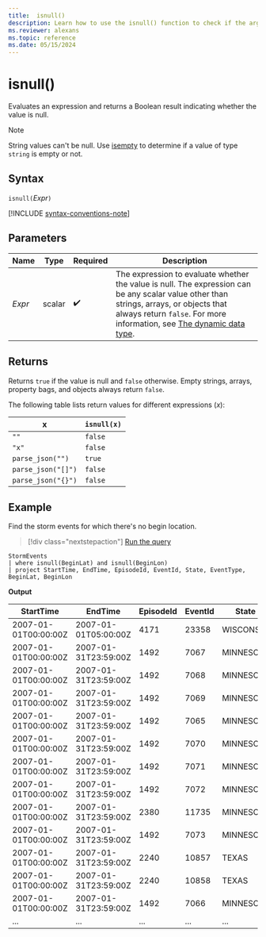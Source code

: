 ```yaml
---
title:  isnull()
description: Learn how to use the isnull() function to check if the argument value is null.
ms.reviewer: alexans
ms.topic: reference
ms.date: 05/15/2024
---
```

# isnull()

Evaluates an expression and returns a Boolean result indicating whether the value is null.

> [!NOTE]
> String values can't be null. Use [isempty](./isempty-function.md) to determine if a value of type `string` is empty or not.

## Syntax

`isnull(`*Expr*`)`

[!INCLUDE [syntax-conventions-note](../../includes/syntax-conventions-note.md)]

## Parameters

| Name | Type | Required | Description |
|--|--|--|--|
|*Expr*|scalar| :heavy_check_mark:| The expression to evaluate whether the value is null. The expression can be any scalar value other than strings, arrays, or objects that always return `false`. For more information, see [The dynamic data type](scalar-data-types/dynamic.md).|

## Returns

Returns `true` if the value is null and `false` otherwise. Empty strings, arrays, property bags, and objects always return `false`.

The following table lists return values for different expressions (*x*):

|x                |`isnull(x)`|
|-----------------|-----------|
|`""`             |`false`    |
|`"x"`            |`false`    |
|`parse_json("")`  |`true`     |
|`parse_json("[]")`|`false`    |
|`parse_json("{}")`|`false`    |

## Example

Find the storm events for which there's no begin location.

> [!div class="nextstepaction"]
> <a href="https://dataexplorer.azure.com/clusters/help/databases/Samples?query=H4sIAAAAAAAAAwsuyS%2FKdS1LzSsp5qpRKM9ILUpVyCzOK83J0XBKTc%2FM80ks0VRIzEtBFczP0wSqLijKz0pNLlEILkksKgnJzE3VUXDNS4EyCjKL81NSPVOATJDpIAZQXUkqlB9SWQBkwqyAsfLzAAm1x4OQAAAA" target="_blank">Run the query</a>

```kusto
StormEvents
| where isnull(BeginLat) and isnull(BeginLon)
| project StartTime, EndTime, EpisodeId, EventId, State, EventType, BeginLat, BeginLon
```

**Output**

|StartTime|EndTime|EpisodeId| EventId |State| EventType| BeginLat| BeginLon |
|-----|-----|-----|-----|-----|-----|-----|-----|
| 2007-01-01T00:00:00Z |2007-01-01T05:00:00Z |4171 |23358  |WISCONSIN  |Winter Storm  | | |
| 2007-01-01T00:00:00Z |2007-01-31T23:59:00Z |1492  |7067  |MINNESOTA  |Drought  | | |
| 2007-01-01T00:00:00Z |2007-01-31T23:59:00Z |1492  |7068  |MINNESOTA  |Drought  | | |
| 2007-01-01T00:00:00Z |2007-01-31T23:59:00Z |1492  |7069  |MINNESOTA  |Drought  | | |
| 2007-01-01T00:00:00Z |2007-01-31T23:59:00Z |1492  |7065  |MINNESOTA  |Drought  | | |
| 2007-01-01T00:00:00Z |2007-01-31T23:59:00Z |1492  |7070  |MINNESOTA  |Drought  | | |
| 2007-01-01T00:00:00Z |2007-01-31T23:59:00Z |1492  |7071  |MINNESOTA  |Drought  | | |
| 2007-01-01T00:00:00Z |2007-01-31T23:59:00Z |1492  |7072  |MINNESOTA  |Drought  | | |
| 2007-01-01T00:00:00Z |2007-01-31T23:59:00Z |2380  |11735  |MINNESOTA  |Drought  | | |
| 2007-01-01T00:00:00Z |2007-01-31T23:59:00Z |1492  |7073  |MINNESOTA  |Drought  | | |
| 2007-01-01T00:00:00Z |2007-01-31T23:59:00Z |2240  |10857  |TEXAS  |Drought  | | |
| 2007-01-01T00:00:00Z |2007-01-31T23:59:00Z |2240  |10858  |TEXAS  |Drought  | | |
| 2007-01-01T00:00:00Z |2007-01-31T23:59:00Z |1492  |7066  |MINNESOTA  |Drought  | | |
| ... |... |... |... |...  |... |... |... |
